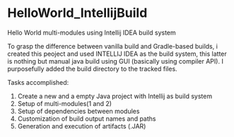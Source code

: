 # HelloWorld_IntellijBuild
Hello World multi-modules using Intellij IDEA build system

To grasp the difference between vanilla build and Gradle-based builds, i created this peoject and used INTELLIJ IDEA as the build system, this latter is nothing but manual java build using GUI (basically using compiler API).
I purposefully added the build directory to the tracked files.

Tasks accomplished:
1. Create a new and a empty Java project with Intellij as build system
2. Setup of multi-modules(1 and 2)
3. Setup of dependencies between modules
4. Customization of build output names and paths
5. Generation and execution of artifacts (.JAR)

